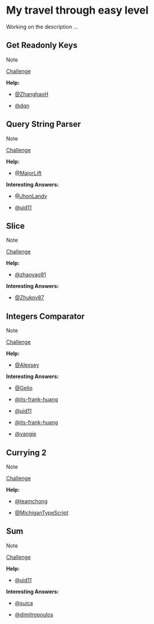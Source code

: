 # My travel through easy level

Working on the description ...

## Get Readonly Keys

> [!NOTE]
> [Challenge](https://github.com/type-challenges/type-challenges/blob/main/questions/00005-extreme-readonly-keys/README.md)

**Help:**

- [@ZhanghaoH](https://github.com/type-challenges/type-challenges/issues/12656)

- [@dqn](https://github.com/type-challenges/type-challenges/issues/139)

## Query String Parser

> [!NOTE]
> [Challenge](https://github.com/type-challenges/type-challenges/blob/main/questions/00151-extreme-query-string-parser/README.md)

**Help:**

- [@MajorLift](https://github.com/type-challenges/type-challenges/issues/21419)

**Interesting Answers:**

- [@JhonLandy](https://github.com/type-challenges/type-challenges/issues/25817)

- [@uid11](https://github.com/type-challenges/type-challenges/issues/443)

## Slice

> [!NOTE]
> [Challenge](https://github.com/type-challenges/type-challenges/blob/main/questions/00216-extreme-slice/README.md)

**Help:**

- [@zhaoyao91](https://github.com/type-challenges/type-challenges/issues/22110)

**Interesting Answers:**

- [@Zhukov87](https://github.com/type-challenges/type-challenges/issues/19993)

## Integers Comparator

> [!NOTE]
> [Challenge](https://github.com/type-challenges/type-challenges/blob/main/questions/00274-extreme-integers-comparator/README.md)

**Help:**

- [@Alexsey](https://github.com/type-challenges/type-challenges/issues/11444)

**Interesting Answers:**

- [@Gelio](https://github.com/type-challenges/type-challenges/issues/348)

- [@its-frank-huang](https://github.com/type-challenges/type-challenges/issues/6031)

- [@uid11](https://github.com/type-challenges/type-challenges/issues/450)

- [@its-frank-huang](https://github.com/type-challenges/type-challenges/issues/6036)

- [@vangie](https://github.com/type-challenges/type-challenges/issues/32346)

## Currying 2

> [!NOTE]
> [Challenge](https://github.com/type-challenges/type-challenges/blob/main/questions/00462-extreme-currying-2/README.md)

**Help:**

- [@teamchong](https://github.com/type-challenges/type-challenges/issues/11383)

- [@MichiganTypeScript](https://github.com/type-challenges/type-challenges/issues/27060)

## Sum

> [!NOTE]
> [Challenge](https://github.com/type-challenges/type-challenges/blob/main/questions/00476-extreme-sum/README.md)

**Help:**

- [@uid11](https://github.com/type-challenges/type-challenges/issues/515)

**Interesting Answers:**

- [@suica](https://github.com/type-challenges/type-challenges/issues/694)

- [@dimitropoulos](https://github.com/type-challenges/type-challenges/issues/27213)

